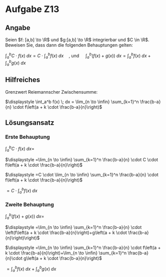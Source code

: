# Aufgabe Z13
## Angabe

Seien $f: [a,b] \to \R$ und $g:[a,b] \to \R$ integrierbar und $C \in \R$. Beweisen Sie, dass dann die folgenden Behauptungen gelten:

$\displaystyle \int_a^b C\cdot f(x) \;dx=C\cdot \int_a^b f(x)\;dx\quad,$ und $\quad\displaystyle \int_a^b (f(x)+g(x)) \; dx=\int_a^b f(x)\;dx + \int_a^b g(x)\;dx$

## Hilfreiches

Grenzwert Reiemannscher Zwischensumme:

$\displaystyle \int_a^b f(x) \; dx = \lim_{n \to \infin} \sum_{k=1}^n \frac{b-a}{n} \cdot f\left(a + k \cdot \frac{b-a}{n}\right)$

## Lösungsansatz

### Erste Behauptung

$\displaystyle \int_a^b C\cdot f(x) \;dx=$

$\displaystyle =\lim_{n \to \infin} \sum_{k=1}^n \frac{b-a}{n} \cdot C \cdot f\left(a + k \cdot \frac{b-a}{n}\right)$

$\displaystyle =C \cdot \lim_{n \to \infin} \sum_{k=1}^n \frac{b-a}{n} \cdot f\left(a + k \cdot \frac{b-a}{n}\right)$

$\displaystyle = C \cdot \int_a^b f(x)\;dx$

### Zweite Behauptung

$\displaystyle \int_a^b (f(x)+g(x)) \; dx=$

$\displaystyle =\lim_{n \to \infin} \sum_{k=1}^n \frac{b-a}{n} \cdot \left(f\left(a + k \cdot \frac{b-a}{n}\right)+g\left(a + k \cdot \frac{b-a}{n}\right)\right)$

$\displaystyle =\lim_{n \to \infin} \sum_{k=1}^n \frac{b-a}{n} \cdot f\left(a + k \cdot \frac{b-a}{n}\right)+\lim_{n \to \infin} \sum_{k=1}^n \frac{b-a}{n}\cdot g\left(a + k \cdot \frac{b-a}{n}\right)$

$\displaystyle =\int_a^b f(x)\;dx+\int_a^b g(x)\;dx$

